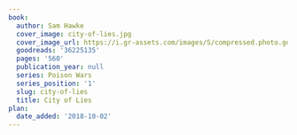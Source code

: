 ```yaml
---
book:
  author: Sam Hawke
  cover_image: city-of-lies.jpg
  cover_image_url: https://i.gr-assets.com/images/S/compressed.photo.goodreads.com/books/1505333151l/36225135._SX98_.jpg
  goodreads: '36225135'
  pages: '560'
  publication_year: null
  series: Poison Wars
  series_position: '1'
  slug: city-of-lies
  title: City of Lies
plan:
  date_added: '2018-10-02'
---
```

